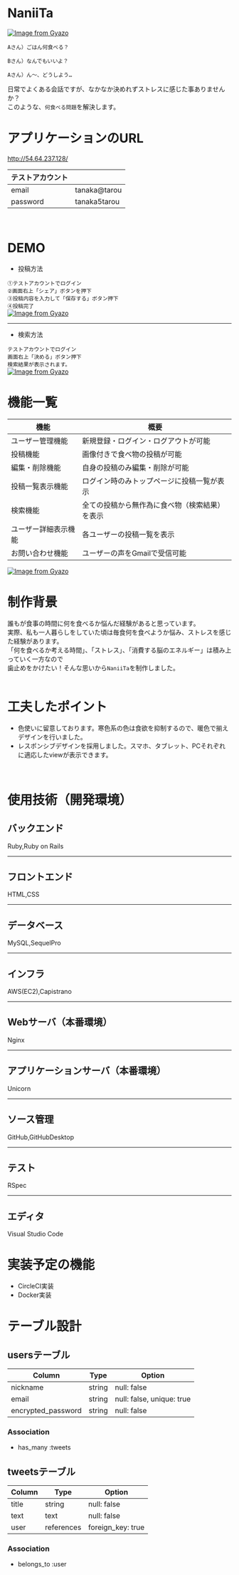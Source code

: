 # NaniiTa
[![Image from Gyazo](https://i.gyazo.com/f4388e80b2f1cd7cbdac3fa39513b268.jpg)](https://gyazo.com/f4388e80b2f1cd7cbdac3fa39513b268)

```
Aさん）ごはん何食べる？

Bさん）なんでもいいよ？

Aさん）ん〜、どうしよう…
```
日常でよくある会話ですが、なかなか決めれずストレスに感じた事ありませんか？<br>
このような、`何食べる問題`を解決します。<br>

# アプリケーションのURL

http://54.64.237.128/

| テストアカウント | |
| - | - |
| email | tanaka@tarou |
| password | tanaka5tarou |
<br>

# DEMO
- 投稿方法

`①テストアカウントでログイン`<br>
`②画面右上「シェア」ボタンを押下`<br>
`③投稿内容を入力して「保存する」ボタン押下`<br>
`④投稿完了`<br>
 [![Image from Gyazo](https://i.gyazo.com/c4a6d9e3488f9015b63ea0d10de59a56.gif)](https://gyazo.com/c4a6d9e3488f9015b63ea0d10de59a56)

---
- 検索方法

`テストアカウントでログイン`<br>
`画面右上「決める」ボタン押下`<br>
`検索結果が表示されます。`<br>
[![Image from Gyazo](https://i.gyazo.com/837ea779aa9b2eabd821a474196da778.gif)](https://gyazo.com/837ea779aa9b2eabd821a474196da778)

# 機能一覧

| 機能 | 概要 |
| - | - |
| ユーザー管理機能 | 新規登録・ログイン・ログアウトが可能 |
| 投稿機能 | 画像付きで食べ物の投稿が可能 |
| 編集・削除機能 | 自身の投稿のみ編集・削除が可能 |
| 投稿一覧表示機能 | ログイン時のみトップページに投稿一覧が表示 |
| 検索機能 | 全ての投稿から無作為に食べ物（検索結果）を表示 |
| ユーザー詳細表示機能 | 各ユーザーの投稿一覧を表示 |
| お問い合わせ機能 | ユーザーの声をGmailで受信可能 |<br>
[![Image from Gyazo](https://i.gyazo.com/5d3510e2fc18839c4158d40d0f25e764.png)](https://gyazo.com/5d3510e2fc18839c4158d40d0f25e764)

# 制作背景

誰もが食事の時間に何を食べるか悩んだ経験があると思っています。<br>
実際、私も一人暮らしをしていた頃は毎食何を食べようか悩み、ストレスを感じた経験があります。<br>
「何を食べるか考える時間」、「ストレス」、「消費する脳のエネルギー」は積み上っていく一方なので<br>
歯止めをかけたい！そんな思いから`NaniiTa`を制作しました。<br>
<br>

# 工夫したポイント

- 色使いに留意しております。寒色系の色は食欲を抑制するので、暖色で揃えデザインを行いました。<br>
- レスポンシブデザインを採用しました。スマホ、タブレット、PCそれぞれに適応したviewが表示できます。<br>
<br>

# 使用技術（開発環境）

## バックエンド

Ruby,Ruby on Rails

---
## フロントエンド

HTML,CSS

---
## データベース

MySQL,SequelPro

---
## インフラ

AWS(EC2),Capistrano

---
## Webサーバ（本番環境）

Nginx

---
## アプリケーションサーバ（本番環境）

Unicorn

---
## ソース管理

GitHub,GitHubDesktop

---
## テスト

RSpec

---
## エディタ

Visual Studio Code

# 実装予定の機能

- CircleCI実装
- Docker実装

# テーブル設計

## usersテーブル
|  Column              |  Type     |  Option                     |
|  ------------------  |  -------  |  -------------------------  |
|  nickname            |  string   |  null: false                |
|  email               |  string   |  null: false, unique: true  |
|  encrypted_password  |  string   |  null: false                |

### Association
- has_many :tweets


## tweetsテーブル
|  Column              |  Type        |  Option                     |
|  ------------------  |  ----------  |  -------------------------  |
|  title               |  string      |  null: false                |
|  text                |  text        |  null: false                |
|  user                |  references  |  foreign_key: true          |

### Association
- belongs_to :user
